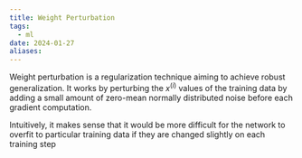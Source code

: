 ```yaml
---
title: Weight Perturbation
tags:
  - ml
date: 2024-01-27
aliases:
---
```

Weight perturbation is a regularization technique aiming to achieve robust generalization. It works by perturbing the $x^{(i)}$ values of the training data by adding a small amount of zero-mean normally distributed noise before each gradient computation. 

Intuitively, it makes sense that it would be more difficult for the network to overfit to particular training data if they are changed slightly on each training step